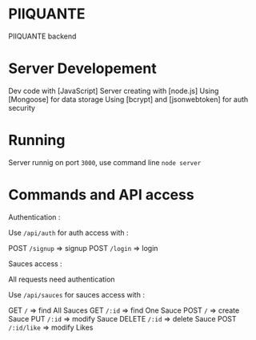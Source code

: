 # PIIQUANTE
PIIQUANTE backend 

# Server Developement

Dev code with [JavaScript]
Server creating with [node.js]
Using [Mongoose] for data storage
Using [bcrypt] and [jsonwebtoken] for auth security

# Running

Server runnig on port `3000`, use command line `node server` 

# Commands and API access

Authentication :

Use `/api/auth` for auth access with :

POST `/signup` => signup
POST `/login` => login

Sauces access :

All requests need authentication

Use `/api/sauces` for sauces access with :

GET `/` => find All Sauces
GET `/:id` => find One Sauce
POST `/` => create Sauce
PUT `/:id` => modify Sauce
DELETE `/:id` => delete Sauce
POST `/:id/like` => modify Likes



